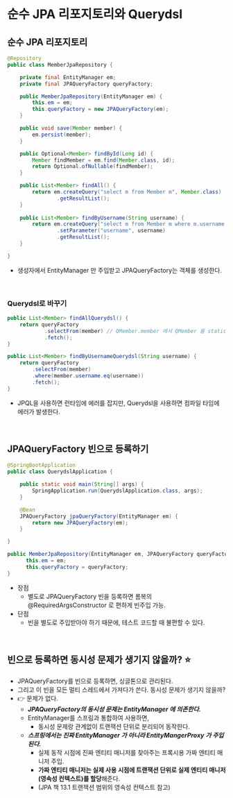 # 순수 JPA 리포지토리와 Querydsl

## 순수 JPA 리포지토리

```java
@Repository
public class MemberJpaRepository {

	private final EntityManager em;
	private final JPAQueryFactory queryFactory;

	public MemberJpaRepository(EntityManager em) {
		this.em = em;
		this.queryFactory = new JPAQueryFactory(em);
	}

	public void save(Member member) {
		em.persist(member);
	}

	public Optional<Member> findById(Long id) {
		Member findMember = em.find(Member.class, id);
		return Optional.ofNullable(findMember);
	}

	public List<Member> findAll() {
		return em.createQuery("select m from Member m", Member.class)
				.getResultList();
	}
	
	public List<Member> findByUsername(String username) {
		return em.createQuery("select m from Member m where m.username = :username", Member.class)
				.setParameter("username", username)
				.getResultList();
	}

}
```

- 생성자에서 EntityManager 만 주입받고 JPAQueryFactory는 객체를 생성한다. 

<br>

### Querydsl로 바꾸기 

```java
public List<Member> findAllQuerydsl() {
    return queryFactory
            .selectFrom(member) // QMember.member 에서 QMember 를 static import
            .fetch();
}

public List<Member> findByUsernameQuerydsl(String username) {
    return queryFactory
        .selectFrom(member)
        .where(member.username.eq(username))
        .fetch();
}
```

- JPQL을 사용하면 런타임에 에러를 잡지만, Querydsl을 사용하면 컴파일 타임에 에러가 발생한다.

<br>

## JPAQueryFactory 빈으로 등록하기

```java
@SpringBootApplication
public class QuerydslApplication {

	public static void main(String[] args) {
		SpringApplication.run(QuerydslApplication.class, args);
	}

	@Bean
	JPAQueryFactory jpaQueryFactory(EntityManager em) {
		return new JPAQueryFactory(em);
	}

}
```

```java
public MemberJpaRepository(EntityManager em, JPAQueryFactory queryFactory) {
      this.em = em;
      this.queryFactory = queryFactory;
}
```

- 장점 
  - 별도로 JPAQueryFactory 빈을 등록하면 롬복의 @RequiredArgsConstructor 로 편하게 빈주입 가능.
- 단점
  - 빈을 별도로 주입받아야 하기 때문에, 테스트 코드할 때 불편할 수 있다.

<br>

## 빈으로 등록하면 동시성 문제가 생기지 않을까? ⭐️

- JPAQueryFactory를 빈으로 등록하면, 싱글톤으로 관리된다.
- 그리고 이 빈을 모든 멀티 스레드에서 가져다가 쓴다. 동시성 문제가 생기지 않을까?
- 👉 문제가 없다. 
  - **_JPAQueryFactory의 동시성 문제는 EntityManager 에 의존한다._**
  - EntityManager를 스프링과 통합하여 사용하면, 
    - 동시성 문제랑 관계없이 트랜잭션 단위로 분리되어 동작한다. 
  - **_스프링에서는 진짜 EntityManager 가 아니라 EntityMangerProxy 가 주입된다._**
    - 실제 동작 시점에 진짜 엔티티 매니저를 찾아주는 프록시용 가짜 엔티티 매니저 주입. 
    - **가짜 엔티티 매니저는 실제 사용 시점에 트랜잭션 단위로 실제 엔티티 매니저(영속성 컨텍스트)를 할당**해준다.
    - (JPA 책 13.1 트랜잭션 범위의 영속성 컨텍스트 참고)